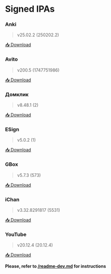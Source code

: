 # Signed IPAs

### Anki

> v25.02.2 (250202.2)

<a href="itms-services://?action=download-manifest&amp;url=https://raw.githubusercontent.com/Kylmakalle/ipa/master/apps/anki/Info.plist">📥 Download</a>

### Avito

> v200.5 (1747751986)

<a href="itms-services://?action=download-manifest&amp;url=https://raw.githubusercontent.com/Kylmakalle/ipa/master/apps/avito/Info.plist">📥 Download</a>

### Домклик

> v8.48.1 (2)

<a href="itms-services://?action=download-manifest&amp;url=https://raw.githubusercontent.com/Kylmakalle/ipa/master/apps/domclick/Info.plist">📥 Download</a>

### ESign

> v5.0.2 (1)

<a href="itms-services://?action=download-manifest&amp;url=https://raw.githubusercontent.com/Kylmakalle/ipa/master/apps/esign/Info.plist">📥 Download</a>

### GBox

> v5.7.3 (573)

<a href="itms-services://?action=download-manifest&amp;url=https://raw.githubusercontent.com/Kylmakalle/ipa/master/apps/gbox/Info.plist">📥 Download</a>

### iChan

> v3.32.8291817 (5531)

<a href="itms-services://?action=download-manifest&amp;url=https://raw.githubusercontent.com/Kylmakalle/ipa/master/apps/ichan/Info.plist">📥 Download</a>

### YouTube

> v20.12.4 (20.12.4)

<a href="itms-services://?action=download-manifest&amp;url=https://raw.githubusercontent.com/Kylmakalle/ipa/master/apps/youtube/Info.plist">📥 Download</a>

__Please, refer to [/readme-dev.md](/readme-dev.md) for instructions__